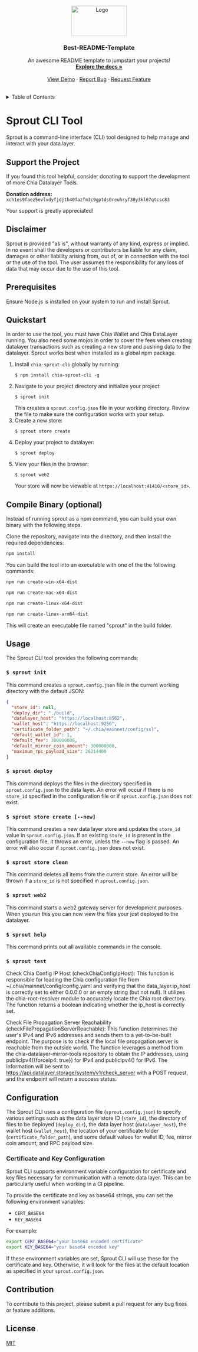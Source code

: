 <!-- PROJECT LOGO -->
<br />
<div align="center">
  <a href="https://github.com/othneildrew/Best-README-Template">
    <img src="https://gcdnb.pbrd.co/images/tCmMiQG6nPMq.png?o=1" alt="Logo" width="150" height="80">
  </a>

  <h3 align="center">Best-README-Template</h3>

  <p align="center">
    An awesome README template to jumpstart your projects!
    <br />
    <a href="https://github.com/othneildrew/Best-README-Template"><strong>Explore the docs »</strong></a>
    <br />
    <br />
    <a href="https://github.com/othneildrew/Best-README-Template">View Demo</a>
    ·
    <a href="https://github.com/othneildrew/Best-README-Template/issues">Report Bug</a>
    ·
    <a href="https://github.com/othneildrew/Best-README-Template/issues">Request Feature</a>
  </p>
</div>
</br>
<details>
  <summary>Table of Contents</summary>
  <ol>
    <li><a href="#quickstart">Quickstart</a></li>
    <li><a href="#compile-binary-optional">Compile Binary </a></li>
    <li><a href="#usage">Usage</a></li>
    <li><a href="#configuration">Configuration</a></li>
    <li><a href="#certificate-and-key-configuration">Certs. & Config</a></li>
    <li><a href="#contribution">Contribution</a></li>
  </ol>
</details>

# Sprout CLI Tool

Sprout is a command-line interface (CLI) tool designed to help manage and interact with your data layer.

## Support the Project

If you found this tool helpful, consider donating to support the development of more Chia Datalayer Tools.

**Donation address:** `xch1es9faez5evlvdyfjdjth40fazfm3c9gptds0reuhryf30y3kl67qtcsc83`

Your support is greatly appreciated!

## Disclaimer

Sprout is provided "as is", without warranty of any kind, express or implied. In no event shall the developers or contributors be liable for any claim, damages or other liability arising from, out of, or in connection with the tool or the use of the tool. The user assumes the responsibility for any loss of data that may occur due to the use of this tool.

## Prerequisites

Ensure Node.js is installed on your system to run and install Sprout.

## Quickstart

In order to use the tool, you must have Chia Wallet and Chia DataLayer running. You also need some mojos in order to cover the fees when creating datalayer transactions such as creating a new store and pushing data to the datalayer. Sprout works best when installed as a global npm package.

1. Install `chia-sprout-cli` globally by running:
   ```
   $ npm install chia-sprout-cli -g
   ```
2. Navigate to your project directory and initialize your project:
   ```
   $ sprout init
   ```
   This creates a `sprout.config.json` file in your working directory. Review the file to make sure the configuration works with your setup.
3. Create a new store:
   ```
   $ sprout store create
   ```
4. Deploy your project to datalayer:
   ```
   $ sprout deploy
   ```
5. View your files in the browser:
   ```
   $ sprout web2
   ```
   Your store will now be viewable at `https://localhost:41410/<store_id>`.

## Compile Binary (optional)

Instead of running sprout as a npm command, you can build your own binary with the following steps.

Clone the repository, navigate into the directory, and then install the required dependencies:

```bash
npm install
```

You can build the tool into an executable with one of the the following commands:

```bash
npm run create-win-x64-dist
```

```bash
npm run create-mac-x64-dist
```

```bash
npm run create-linux-x64-dist
```

```bash
npm run create-linux-arm64-dist
```

This will create an executable file named "sprout" in the build folder.

## Usage

The Sprout CLI tool provides the following commands:

### `$ sprout init`

This command creates a `sprout.config.json` file in the current working directory with the default JSON:

```json
{
  "store_id": null,
  "deploy_dir": "./build",
  "datalayer_host": "https://localhost:8562",
  "wallet_host": "https://localhost:9256",
  "certificate_folder_path": "~/.chia/mainnet/config/ssl",
  "default_wallet_id": 1,
  "default_fee": 300000000,
  "default_mirror_coin_amount": 300000000,
  "maximum_rpc_payload_size": 26214400
}
```

### `$ sprout deploy`

This command deploys the files in the directory specified in `sprout.config.json` to the data layer. An error will occur if there is no `store_id` specified in the configuration file or if `sprout.config.json` does not exist.

### `$ sprout store create [--new]`

This command creates a new data layer store and updates the `store_id` value in `sprout.config.json`. If an existing `store_id` is present in the configuration file, it throws an error, unless the `--new` flag is passed. An error will also occur if `sprout.config.json` does not exist.

### `$ sprout store clean`

This command deletes all items from the current store. An error will be thrown if a `store_id` is not specified in `sprout.config.json`.

### `$ sprout web2`

This command starts a web2 gateway server for development purposes. When you run this you can now view the files your just deployed to the datalayer.

### `$ sprout help`

This command prints out all available commands in the console.

### `$ sprout test`

Check Chia Config IP Host (checkChiaConfigIpHost): This function is responsible for loading the Chia configuration file from ~/.chia/mainnet/config/config.yaml and verifying that the data_layer.ip_host is correctly set to either 0.0.0.0 or an empty string (but not null). It utilizes the chia-root-resolver module to accurately locate the Chia root directory. The function returns a boolean indicating whether the ip_host is correctly set.

Check File Propagation Server Reachability (checkFilePropagationServerReachable): This function determines the user's IPv4 and IPv6 addresses and sends them to a yet-to-be-built endpoint. The purpose is to check if the local file propagation server is reachable from the outside world. The function leverages a method from the chia-datalayer-mirror-tools repository to obtain the IP addresses, using publicIpv4({forceIp4: true}) for IPv4 and publicIpv4() for IPv6. The information will be sent to https://api.datalayer.storage/system/v1/check_server with a POST request, and the endpoint will return a success status.

## Configuration

The Sprout CLI uses a configuration file (`sprout.config.json`) to specify various settings such as the data layer store ID (`store_id`), the directory of files to be deployed (`deploy_dir`), the data layer host (`datalayer_host`), the wallet host (`wallet_host`), the location of your certificate folder (`certificate_folder_path`), and some default values for wallet ID, fee, mirror coin amount, and RPC payload size.

### Certificate and Key Configuration

Sprout CLI supports environment variable configuration for certificate and key files necessary for communication with a remote data layer. This can be particularly useful when working in a CI pipeline.

To provide the certificate and key as base64 strings, you can set the following environment variables:

- `CERT_BASE64`
- `KEY_BASE64`

For example:

```bash
export CERT_BASE64="your base64 encoded certificate"
export KEY_BASE64="your base64 encoded key"
```

If these environment variables are set, Sprout CLI will use these for the certificate and key. Otherwise, it will look for the files at the default location as specified in your `sprout.config.json`.

## Contribution

To contribute to this project, please submit a pull request for any bug fixes or feature additions.

## License

[MIT](LICENSE)
